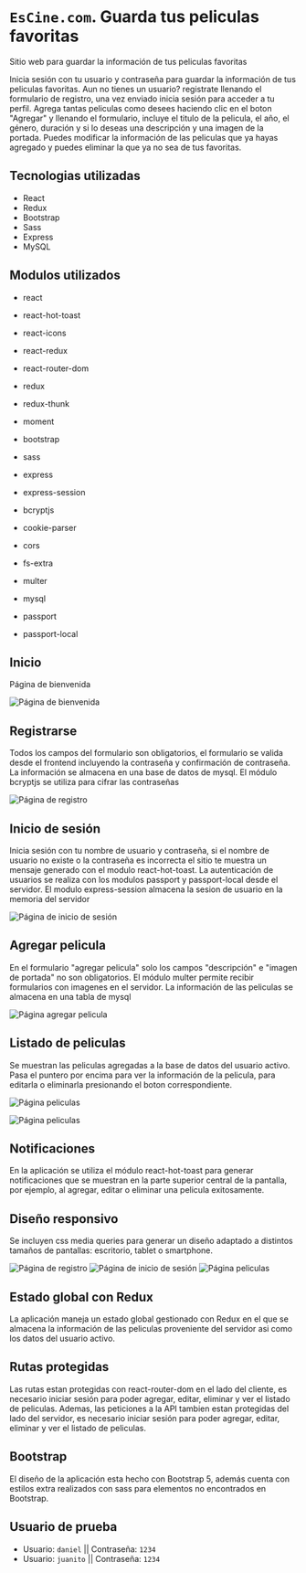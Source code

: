 # `EsCine.com`. Guarda tus peliculas favoritas

Sitio web para guardar la información de tus peliculas favoritas

Inicia sesión con tu usuario y contraseña para guardar la información de tus peliculas favoritas. Aun no tienes un usuario? registrate llenando el formulario de registro, una vez enviado inicia sesión para acceder a tu perfil. Agrega tantas peliculas como desees haciendo clic en el boton "Agregar" y llenando el formulario, incluye el titulo de la pelicula, el año, el género, duración y si lo deseas una descripción y una imagen de la portada. Puedes modificar la información de las peliculas que ya hayas agregado y puedes eliminar la que ya no sea de tus favoritas.

## Tecnologias utilizadas

- React
- Redux
- Bootstrap
- Sass
- Express
- MySQL

## Modulos utilizados

- react
- react-hot-toast
- react-icons
- react-redux
- react-router-dom
- redux
- redux-thunk
- moment
- bootstrap
- sass

- express
- express-session
- bcryptjs
- cookie-parser
- cors
- fs-extra
- multer
- mysql
- passport
- passport-local


## Inicio

Página de bienvenida

![Página de bienvenida](/src/assets/images/home.png "Inicio")


## Registrarse

Todos los campos del formulario son obligatorios, el formulario se valida desde el frontend incluyendo la contraseña y confirmación de contraseña. La información se almacena en una base de datos de mysql. El módulo bcryptjs se utiliza para cifrar las contraseñas

![Página de registro](/src/assets/images/register.png "Registrarse")


## Inicio de sesión

Inicia sesión con tu nombre de usuario y contraseña, si el nombre de usuario no existe o la contraseña es incorrecta el sitio te muestra un mensaje generado con el modulo react-hot-toast. La autenticación de usuarios se realiza con los modulos passport y passport-local desde el servidor. El modulo express-session almacena la sesion de usuario en la memoria del servidor

![Página de inicio de sesión](/src/assets/images/login.png "Iniciar sesión")


## Agregar pelicula

En el formulario "agregar pelicula" solo los campos "descripción" e "imagen de portada" no son obligatorios. El módulo multer permite recibir formularios con imagenes en el servidor. La información de las peliculas se almacena en una tabla de mysql

![Página agregar pelicula](/src/assets/images/add.png "Agregar pelicula")


## Listado de peliculas

Se muestran las peliculas agregadas a la base de datos del usuario activo. Pasa el puntero por encima para ver la información de la pelicula, para editarla o eliminarla presionando el boton correspondiente.

![Página peliculas](/src/assets/images/movies.png "Peliculas")

![Página peliculas](/src/assets/images/movies_info.png "Peliculas")


## Notificaciones

En la aplicación se utiliza el módulo react-hot-toast para generar notificaciones que se muestran en la parte superior central de la pantalla, por ejemplo, al agregar, editar o eliminar una pelicula exitosamente.


## Diseño responsivo

Se incluyen css media queries para generar un diseño adaptado a distintos tamaños de pantallas: escritorio, tablet o smartphone.

![Página de registro](/src/assets/images/mobile_register.png "Registrarse") ![Página de inicio de sesión](/src/assets/images/mobile_login.png "Iniciar sesión") ![Página peliculas](/src/assets/images/mobile_movies.png "Peliculas")


## Estado global con Redux

La aplicación maneja un estado global gestionado con Redux en el que se almacena la información de las peliculas proveniente del servidor asi como los datos del usuario activo.


## Rutas protegidas

Las rutas estan protegidas con react-router-dom en el lado del cliente, es necesario iniciar sesión para poder agregar, editar, eliminar y ver el listado de peliculas. Ademas, las peticiones a la API tambien estan protegidas del lado del servidor, es necesario iniciar sesión para poder agregar, editar, eliminar y ver el listado de peliculas.


## Bootstrap

El diseño de la aplicación esta hecho con Bootstrap 5, además cuenta con estilos extra realizados con sass para elementos no encontrados en Bootstrap.


## Usuario de prueba

- Usuario: `daniel` || Contraseña: `1234`
- Usuario: `juanito` || Contraseña: `1234`